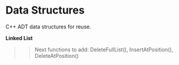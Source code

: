 # Data Structures
C++ ADT data structures for reuse.

**Linked List** 
>> Next functions to add: DeleteFullList(), InsertAtPosition(), DeleteAtPosition()
